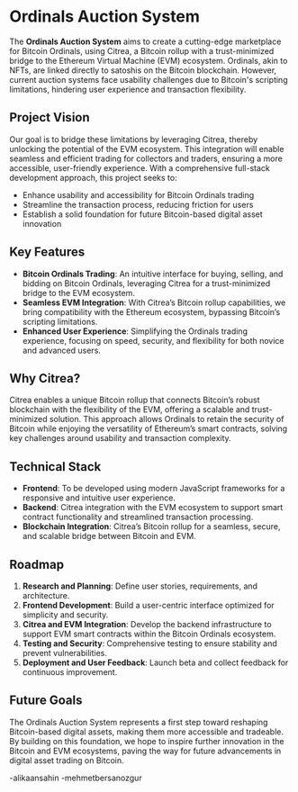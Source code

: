 # Ordinals Auction System

The **Ordinals Auction System** aims to create a cutting-edge marketplace for Bitcoin Ordinals, using Citrea, a Bitcoin rollup with a trust-minimized bridge to the Ethereum Virtual Machine (EVM) ecosystem. Ordinals, akin to NFTs, are linked directly to satoshis on the Bitcoin blockchain. However, current auction systems face usability challenges due to Bitcoin's scripting limitations, hindering user experience and transaction flexibility.

## Project Vision

Our goal is to bridge these limitations by leveraging Citrea, thereby unlocking the potential of the EVM ecosystem. This integration will enable seamless and efficient trading for collectors and traders, ensuring a more accessible, user-friendly experience. With a comprehensive full-stack development approach, this project seeks to:
- Enhance usability and accessibility for Bitcoin Ordinals trading
- Streamline the transaction process, reducing friction for users
- Establish a solid foundation for future Bitcoin-based digital asset innovation

## Key Features

- **Bitcoin Ordinals Trading**: An intuitive interface for buying, selling, and bidding on Bitcoin Ordinals, leveraging Citrea for a trust-minimized bridge to the EVM ecosystem.
- **Seamless EVM Integration**: With Citrea’s Bitcoin rollup capabilities, we bring compatibility with the Ethereum ecosystem, bypassing Bitcoin’s scripting limitations.
- **Enhanced User Experience**: Simplifying the Ordinals trading experience, focusing on speed, security, and flexibility for both novice and advanced users.
  
## Why Citrea?

Citrea enables a unique Bitcoin rollup that connects Bitcoin’s robust blockchain with the flexibility of the EVM, offering a scalable and trust-minimized solution. This approach allows Ordinals to retain the security of Bitcoin while enjoying the versatility of Ethereum’s smart contracts, solving key challenges around usability and transaction complexity.

## Technical Stack

- **Frontend**: To be developed using modern JavaScript frameworks for a responsive and intuitive user experience.
- **Backend**: Citrea integration with the EVM ecosystem to support smart contract functionality and streamlined transaction processing.
- **Blockchain Integration**: Citrea’s Bitcoin rollup for a seamless, secure, and scalable bridge between Bitcoin and EVM.

## Roadmap

1. **Research and Planning**: Define user stories, requirements, and architecture.
2. **Frontend Development**: Build a user-centric interface optimized for simplicity and security.
3. **Citrea and EVM Integration**: Develop the backend infrastructure to support EVM smart contracts within the Bitcoin Ordinals ecosystem.
4. **Testing and Security**: Comprehensive testing to ensure stability and prevent vulnerabilities.
5. **Deployment and User Feedback**: Launch beta and collect feedback for continuous improvement.

## Future Goals

The Ordinals Auction System represents a first step toward reshaping Bitcoin-based digital assets, making them more accessible and tradeable. By building on this foundation, we hope to inspire further innovation in the Bitcoin and EVM ecosystems, paving the way for future advancements in digital asset trading on Bitcoin.


-alikaansahin
-mehmetbersanozgur
